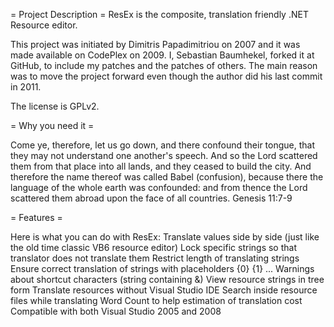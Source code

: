= Project Description =
ResEx is the composite, translation friendly .NET Resource editor.

This project was initiated by Dimitris Papadimitriou on 2007 and it was made available on CodePlex on 2009.
I, Sebastian Baumhekel, forked it at GitHub, to include my patches and the patches of others.
The main reason was to move the project forward even though the author did his last commit in 2011.

The license is GPLv2.

= Why you need it =

Come ye, therefore, let us go down, and there confound their tongue, that they may not understand one another's speech. And so the Lord scattered them from that place into all lands, and they ceased to build the city. And therefore the name thereof was called Babel (confusion), because there the language of the whole earth was confounded: and from thence the Lord scattered them abroad upon the face of all countries.
Genesis 11:7-9



= Features =

Here is what you can do with ResEx:
Translate values side by side (just like the old time classic VB6 resource editor)
Lock specific strings so that translator does not translate them
Restrict length of translating strings
Ensure correct translation of strings with placeholders {0} {1} ...
Warnings about shortcut characters (string containing &)
View resource strings in tree form
Translate resources without Visual Studio IDE
Search inside resource files while translating
Word Count to help estimation of translation cost
Compatible with both Visual Studio 2005 and 2008
